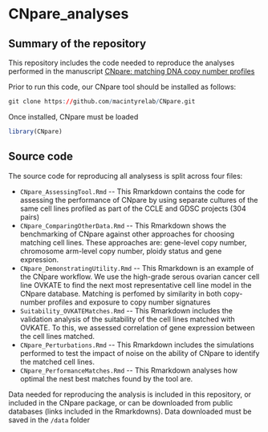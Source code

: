 # CNpare_analyses

## Summary of the repository 
This repository includes the code needed to reproduce the analyses performed in the manuscript [CNpare: matching DNA copy number profiles](https://www.biorxiv.org/content/10.1101/2021.09.28.462193v1)

Prior to run this code, our CNpare tool should be installed as follows:
``` r
git clone https://github.com/macintyrelab/CNpare.git
```

Once installed, CNpare must be loaded
``` r
library(CNpare)
```

## Source code
The source code for reproducing all analysess is split across four files:

-   `CNpare_AssessingTool.Rmd` -- This Rmarkdown contains the code for assessing the performance of CNpare by using separate cultures of the same cell lines profiled as part of the CCLE and GDSC projects (304 pairs)
-   `CNpare_ComparingOtherData.Rmd` -- This Rmarkdown shows the benchmarking of CNpare against other approaches for choosing matching cell lines. These approaches are: gene-level copy number, chromosome arm-level copy number, ploidy status and gene expression.
-   `CNpare_DemonstratingUtility.Rmd` -- This Rmarkdown is an example of the CNpare workflow. We use the high-grade serous ovarian cancer cell line OVKATE to find the next most representative cell line model in the CNpare database. Matching is perfomed by similarity in both copy-number profiles and exposure to copy number signatures
-   `Suitability_OVKATEMatches.Rmd` -- This Rmarkdown includes the validation analysis of the suitability of the cell lines matched with OVKATE. To this, we assessed correlation of gene expression between the cell lines matched.
-   `CNpare_Perturbations.Rmd` -- This Rmarkdown includes the simulations performed to test the impact of noise on the ability of CNpare to identify the matched cell lines.
-   `CNpare_PerformanceMatches.Rmd` -- This Rmarkdown analyses how optimal the nest best matches found by the tool are.  

Data needed for reproducing the analysis is included in this repository, or included in the CNpare package, or can be downloaded from public databases (links included in the Rmarkdowns). Data downloaded must be saved in the `/data` folder
